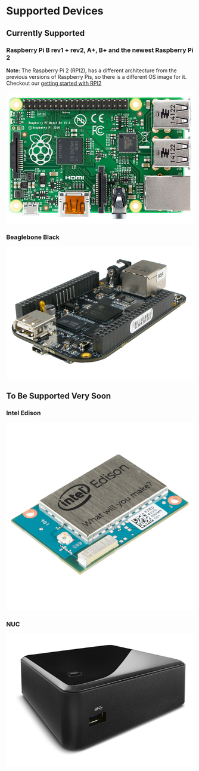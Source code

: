 # Supported Devices

## Currently Supported

### Raspberry Pi B rev1 + rev2, A+, B+ and the newest Raspberry Pi 2

__Note:__ The Raspberry Pi 2 (RPI2), has a different architecture from the previous versions of Raspberry Pis, so there is a different OS image for it. Checkout our [getting started with RPI2](/pages/gettingStarted-RPI2.md)

![Raspberry Pi](/img/rpi_b_plus.jpg)

### Beaglebone Black

![Beaglebone Black](/img/bbb.jpg)

## To Be Supported Very Soon

### Intel Edison

![Intel Edison](/img/edison.jpg)

### NUC

![NUC](/img/nuc.jpg)

